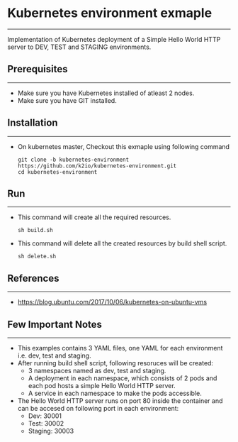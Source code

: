 # Kubernetes environment exmaple
---
Implementation of Kubernetes deployment of a Simple Hello World HTTP server to DEV, TEST and STAGING environments.
## Prerequisites
---
  - Make sure you have Kubernetes installed of atleast 2 nodes.
  - Make sure you have GIT installed.

## Installation
---
 - On kubernetes master, Checkout this exmaple using following command
    ```
    git clone -b kubernetes-environment https://github.com/k2io/kubernetes-environment.git
    cd kubernetes-environment
    ```
 ## Run
 ---
 - This command will create all the required resources.
    ```
    sh build.sh
    ```
 - This command will delete all the created resources by build shell script.

    ```
    sh delete.sh
    ```

## References
---
- https://blog.ubuntu.com/2017/10/06/kubernetes-on-ubuntu-vms

## Few Important Notes
---
- This examples contains 3 YAML files, one YAML for each environment i.e. dev, test and staging.
- After running build shell script, following resoruces will be created:
    - 3 namespaces named as dev, test and staging.
    - A deployment in each namespace, which consists of 2 pods and each pod hosts a simple Hello World HTTP server.
    - A service in each namespace to make the pods accessible.
- The Hello World HTTP server runs on port 80 inside the container and can be accesed on following port in each environment:
    - Dev: 30001
    - Test: 30002
    - Staging: 30003
